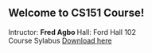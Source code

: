 ## Welcome to CS151 Course!

<div>
Intructor: <strong> Fred Agbo </strong>
Hall: Ford Hall 102
</div>
<div>
Course Sylabus <a href=""> Download here </a>

</div>

